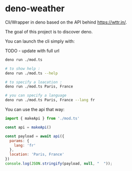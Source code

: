 # deno-weather

Cli/Wrapper in deno based on the API behind https://wttr.in/.

The goal of this project is to discover deno.

You can launch the cli simply with:

TODO - update with full url

```sh
deno run ./mod.ts

# to show help :
deno run ./mod.ts --help

# to specify a loacation :
deno run ./mod.ts Paris, France

# you can specify a language
deno run ./mod.ts Paris, France --lang fr
```

You can use the api that way:

```js
import { makeApi } from './mod.ts'

const api = makeApi()

const payload = await api({
  params: {
    lang: 'fr'
  },
  location: 'Paris, France'
})
console.log(JSON.stringify(payload, null, "  "));
```
